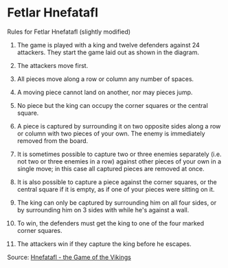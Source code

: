 # Fetlar Hnefatafl
Rules for Fetlar Hnefatafl (slightly modified)
1. The game is played with a king and twelve defenders against 24 attackers. They start the game laid out as shown in the diagram.

2. The attackers move first.

3. All pieces move along a row or column any number of spaces.

4. A moving piece cannot land on another, nor may pieces jump.

5. No piece but the king can occupy the corner squares or the central square.

6. A piece is captured by surrounding it on two opposite sides along a row or column with two pieces of your own. The enemy is immediately removed from the board.

7. It is sometimes possible to capture two or three enemies separately (i.e. not two or three enemies in a row) against other pieces of your own in a single move; in this case all captured pieces are removed at once.

8. It is also possible to capture a piece against the corner squares, or the central square if it is empty, as if one of your pieces were sitting on it.

9. The king can only be captured by surrounding him on all four sides, or by surrounding him on 3 sides with while he's against a wall.

10. To win, the defenders must get the king to one of the four marked corner squares.

11. The attackers win if they capture the king before he escapes.

Source: [Hnefatafl - the Game of the Vikings](http://tafl.cyningstan.com/page/88/fetlar-hnefatafl)